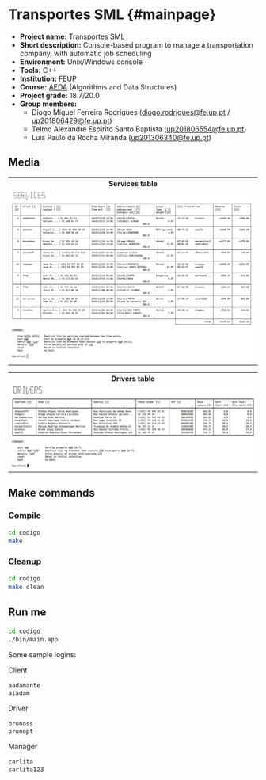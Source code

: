# Transportes SML {#mainpage}

- **Project name:** Transportes SML
- **Short description:** Console-based program to manage a transportation company, with automatic job scheduling
- **Environment:** Unix/Windows console
- **Tools:** C++
- **Institution:** [FEUP](https://sigarra.up.pt/feup/en/web_page.Inicial)
- **Course:** [AEDA](https://sigarra.up.pt/feup/en/UCURR_GERAL.FICHA_UC_VIEW?pv_ocorrencia_id=436433) (Algorithms and Data Structures)
- **Project grade:** 18.7/20.0
- **Group members:**
    - Diogo Miguel Ferreira Rodrigues (diogo.rodrigues@fe.up.pt / up201806429@fe.up.pt)
    - Telmo Alexandre Espirito Santo Baptista (up201806554@fe.up.pt)
    - Luís Paulo da Rocha Miranda (up201306340@fe.up.pt)

## Media

<div align="center">
    <table>
        <tr align="center">
            <th>
                Services table
            </td>
        </tr>
        <tr>
            <td>
                <img src="https://raw.githubusercontent.com/dmfrodrigues/feup-aeda/master/apresentacao/images/feature2.png">
            </td>
        </tr>
    </table>
    <table>
        <tr align="center">
            <th>
                Drivers table
            </td>
        </tr>
        <tr>
            <td>
                <img src="https://raw.githubusercontent.com/dmfrodrigues/feup-aeda/master/apresentacao/images/part2_feature1.png">
            </td>
        </tr>
    </table>
</div>

## Make commands
### Compile

```sh
cd codigo
make
```

### Cleanup

```sh
cd codigo
make clean
```

## Run me

```sh
cd codigo
./bin/main.app
```

Some sample logins:

Client

```
aadamante
aiadam
```

Driver

```
brunoss
brunopt
```

Manager

```
carlita
carlita123
```
